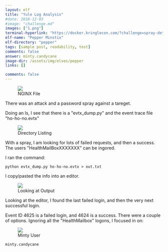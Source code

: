 ```yaml
---
layout: elf
title: "Yule Log Analysis"
#date: 2018-12-03
#image: "challenge.md"
images: ["1.png"]
terminal-hyperlink: "https://docker.kringlecon.com/?challenge=spray-detect"
elf-name: "Pepper Minstix"
elf-directory: "pepper"
tags: [sample post, readability, test]
comments: false
answer: minty.candycane
image-dir: /assets/img/elves/pepper
links: []

comments: false
---
```





<figure>
	<img src="{{site.baseurl}}/assets/img/elves/holly/1.png">
	<figcaption>NGINX File</figcaption>
</figure>


There was an attack and a password spray against a tareget.  




Doing an ls, I see that there is a "evtx_dump.py" and the event trace file "ho-ho-no.evtx"
<figure>
	<img src="{{site.baseurl}}/assets/img/elves/pepper/1.png">
	<figcaption>Directory Listing</figcaption>
</figure>

With a spray, I am looking for lots of failed requests, and then a success.  The users "HealthMailBoxXXXXXXX" can be ingored.

I ran the command:
```
python evtx_dump.py ho-ho-no.evtx > out.txt
```


I copy/pasted the info into an editor.  

<figure>
	<img src="{{site.baseurl}}/assets/img/elves/pepper/3.png">
	<figcaption>Looking at Output</figcaption>
</figure>

Looking at the editor, I found the last failed login, and then the very next successful login.

Event ID 4625 is a failed login, and 4624 is a success.  There were a couple of options. Ignoring all the "HealthMailbox" logons, I focused in on:

<figure>
	<img src="{{site.baseurl}}/assets/img/elves/pepper/4.png">
	<figcaption>Minty User</figcaption>
</figure>

```minty.candycane```



